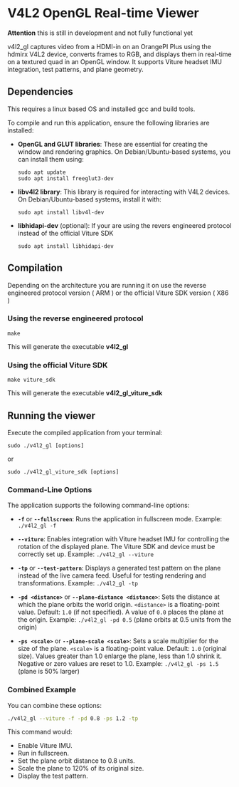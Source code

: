 # V4L2 OpenGL Real-time Viewer

**Attention** this is still in development and not fully functional yet 

v4l2_gl captures video from a HDMI-in on an OrangePI Plus using the hdmirx V4L2 device, converts frames to RGB, and displays them in real-time on a textured quad in an OpenGL window. It supports Viture headset IMU integration, test patterns, and plane geometry.

## Dependencies

This requires a linux based OS and installed gcc and build tools.

To compile and run this application, ensure the following libraries are installed:

-   **OpenGL and GLUT libraries**:
    These are essential for creating the window and rendering graphics. On Debian/Ubuntu-based systems, you can install them using:
    ```
    sudo apt update
    sudo apt install freeglut3-dev
    ```

-   **libv4l2 library**:
    This library is required for interacting with V4L2 devices. On Debian/Ubuntu-based systems, install it with:
    ```
    sudo apt install libv4l-dev
    ```

-   **libhidapi-dev** (optional): If your are using the revers engineered protocol instead of the official Viture SDK
    ```
    sudo apt install libhidapi-dev
    ```


## Compilation

Depending on the architecture you are running it on use the reverse engineered protocol version ( ARM ) or the official Viture SDK version ( X86 )

### Using the reverse engineered protocol
```
make
```
This will generate the executable **v4l2_gl**


### Using the official Viture SDK
```
make viture_sdk
```
This will generate the executable **v4l2_gl_viture_sdk**




## Running the viewer

Execute the compiled application from your terminal:
```
sudo ./v4l2_gl [options]
```
or
```
sudo ./v4l2_gl_viture_sdk [options]
```

### Command-Line Options

The application supports the following command-line options:

-   **`-f`** or **`--fullscreen`**:
    Runs the application in fullscreen mode.
    Example: `./v4l2_gl -f`

-   **`--viture`**:
    Enables integration with Viture headset IMU for controlling the rotation of the displayed plane. The Viture SDK and device must be correctly set up.
    Example: `./v4l2_gl --viture`

-   **`-tp`** or **`--test-pattern`**:
    Displays a generated test pattern on the plane instead of the live camera feed. Useful for testing rendering and transformations.
    Example: `./v4l2_gl -tp`

-   **`-pd <distance>`** or **`--plane-distance <distance>`**:
    Sets the distance at which the plane orbits the world origin. `<distance>` is a floating-point value.
    Default: `1.0` (if not specified). A value of `0.0` places the plane at the origin.
    Example: `./v4l2_gl -pd 0.5` (plane orbits at 0.5 units from the origin)

-   **`-ps <scale>`** or **`--plane-scale <scale>`**:
    Sets a scale multiplier for the size of the plane. `<scale>` is a floating-point value.
    Default: `1.0` (original size). Values greater than 1.0 enlarge the plane, less than 1.0 shrink it. Negative or zero values are reset to 1.0.
    Example: `./v4l2_gl -ps 1.5` (plane is 50% larger)

### Combined Example

You can combine these options:
```bash
./v4l2_gl --viture -f -pd 0.8 -ps 1.2 -tp
```
This command would:
- Enable Viture IMU.
- Run in fullscreen.
- Set the plane orbit distance to 0.8 units.
- Scale the plane to 120% of its original size.
- Display the test pattern.

